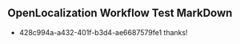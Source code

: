## OpenLocalization Workflow Test MarkDown
* 428c994a-a432-401f-b3d4-ae6687579fe1 thanks!

<!--HONumber=Aug16_HO5-->


